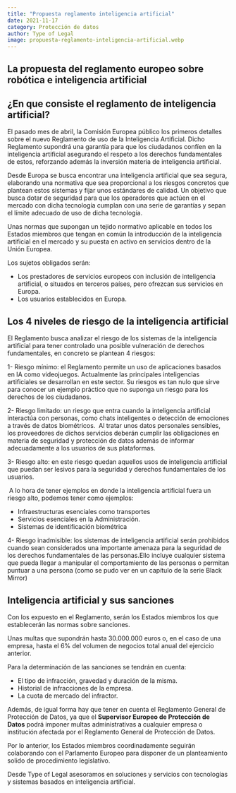 ```yaml
---
title: "Propuesta reglamento inteligencia artificial"
date: 2021-11-17
category: Protección de datos
author: Type of Legal
image: propuesta-reglamento-inteligencia-artificial.webp
---
```


**La propuesta del reglamento europeo sobre robótica e inteligencia artificial**
--------------------------------------------------------------------------------

**¿En que consiste el reglamento de inteligencia artificial?**
--------------------------------------------------------------

El pasado mes de abril, la Comisión Europea público los primeros detalles sobre el nuevo Reglamento de uso de la Inteligencia Artificial. Dicho Reglamento supondrá una garantía para que los ciudadanos confíen en la inteligencia artificial asegurando el respeto a los derechos fundamentales de estos, reforzando además la inversión materia de inteligencia artificial.

Desde Europa se busca encontrar una inteligencia artificial que sea segura, elaborando una normativa que sea proporcional a los riesgos concretos que plantean estos sistemas y fijar unos estándares de calidad. Un objetivo que busca dotar de seguridad para que los operadores que actúen en el mercado con dicha tecnología cumplan con una serie de garantías y sepan el límite adecuado de uso de dicha tecnología.

Unas normas que supongan un tejido normativo aplicable en todos los Estados miembros que tengan en común la introducción de la inteligencia artificial en el mercado y su puesta en activo en servicios dentro de la Unión Europea.

Los sujetos obligados serán:

*   Los prestadores de servicios europeos con inclusión de inteligencia artificial, o situados en terceros países, pero ofrezcan sus servicios en Europa.
*   Los usuarios establecidos en Europa.

  
**Los 4 niveles de riesgo de la inteligencia artificial**
------------------------------------------------------------

El Reglamento busca analizar el riesgo de los sistemas de la inteligencia artificial para tener controlado una posible vulneración de derechos fundamentales, en concreto se plantean 4 riesgos:

1- Riesgo mínimo: el Reglamento permite un uso de aplicaciones basados en IA como videojuegos. Actualmente las principales inteligencias artificiales se desarrollan en este sector. Su riesgos es tan nulo que sirve para conocer un ejemplo práctico que no suponga un riesgo para los derechos de los ciudadanos.

2- Riesgo limitado: un riesgo que entra cuando la inteligencia artificial interactúa con personas, como chats inteligentes o detección de emociones a través de datos biométricos.  Al tratar unos datos personales sensibles, los proveedores de dichos servicios deberán cumplir las obligaciones en materia de seguridad y protección de datos además de informar adecuadamente a los usuarios de sus plataformas.

3- Riesgo alto: en este riesgo quedan aquellos usos de inteligencia artificial que puedan ser lesivos para la seguridad y derechos fundamentales de los usuarios.

 A lo hora de tener ejemplos en donde la inteligencia artificial fuera un riesgo alto, podemos tener como ejemplos:

*   Infraestructuras esenciales como transportes
*   Servicios esenciales en la Administración.
*   Sistemas de identificación biométrica

4- Riesgo inadmisible: los sistemas de inteligencia artificial serán prohibidos cuando sean considerados una importante amenaza para la seguridad de los derechos fundamentales de las personas.Ello incluye cualquier sistema que pueda llegar a manipular el comportamiento de las personas o permitan puntuar a una persona (como se pudo ver en un capítulo de la serie Black Mirror)

**Inteligencia artificial y sus sanciones**
-------------------------------------------

Con los expuesto en el Reglamento, serán los Estados miembros los que establecerán las normas sobre sanciones.

Unas multas que supondrán hasta 30.000.000 euros o, en el caso de una empresa, hasta el 6% del volumen de negocios total anual del ejercicio anterior.

Para la determinación de las sanciones se tendrán en cuenta:

*   El tipo de infracción, gravedad y duración de la misma.
*   Historial de infracciones de la empresa.
*   La cuota de mercado del infractor.

Además, de igual forma hay que tener en cuenta el Reglamento General de Protección de Datos, ya que el **Supervisor Europeo de Protección de Datos** podrá imponer multas administrativas a cualquier empresa o institución afectada por el Reglamento General de Protección de Datos.

Por lo anterior, los Estados miembros coordinadamente seguirán colaborando con el Parlamento Europeo para disponer de un planteamiento solido de procedimiento legislativo.  

Desde Type of Legal asesoramos en soluciones y servicios con tecnologías y sistemas basados en inteligencia artificial.
